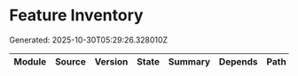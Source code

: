 # Feature Inventory
Generated: 2025-10-30T05:29:26.328010Z

| Module | Source | Version | State | Summary | Depends | Path |
|---|---|---|---|---|---|---|

